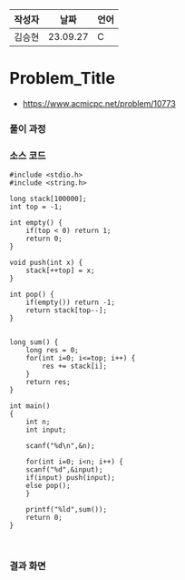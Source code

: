 | 작성자  |   날짜   | 언어    |
| ------- | --------- | ------- |
| 김승현    | 23.09.27  | C  |

# Problem_Title

 - https://www.acmicpc.net/problem/10773
  

### 풀이 과정  



### 소스 코드

```Language
#include <stdio.h>
#include <string.h>

long stack[100000];
int top = -1;

int empty() {
    if(top < 0) return 1;
    return 0;
}

void push(int x) {
    stack[++top] = x;
}

int pop() {
    if(empty()) return -1;
    return stack[top--];
}


long sum() {
    long res = 0;
    for(int i=0; i<=top; i++) {
        res += stack[i];
    }
    return res;
}

int main()
{
    int n;
    int input;
    
    scanf("%d\n",&n);
    
    for(int i=0; i<n; i++) {
    scanf("%d",&input);
    if(input) push(input);
    else pop();
    }
    
    printf("%ld",sum());
    return 0;
}



```

### 결과 화면
